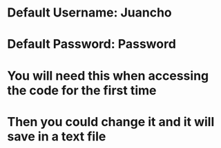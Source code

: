 # Default Username: Juancho
# Default Password: Password
# You will need this when accessing the code for the first time
# Then you could change it and it will save in a text file
